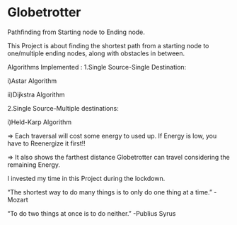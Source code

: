# Globetrotter
Pathfinding from Starting node to Ending node. 

This Project is about finding the shortest path from a starting node to one/multiple ending nodes, 
along with obstacles in between.

Algorithms Implemented : 
1.Single Source-Single Destination:

i)Astar Algorithm

ii)Dijkstra Algorithm

2.Single Source-Multiple destinations:

i)Held-Karp Algorithm


=> Each traversal will cost some energy to used up. If Energy is low, you have to Reenergize it first!!

=> It also shows the farthest distance Globetrotter can travel considering the remaining Energy. 

I invested my time in this Project during the lockdown.

“The shortest way to do many things is to only do one thing at a time.”
-Mozart

“To do two things at once is to do neither.”
-Publius Syrus
